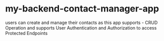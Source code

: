 # my-backend-contact-manager-app
users can create and manage their contacts as this app supports - CRUD Operation and supports User Authentication and Authorization to access Protected Endpoints
